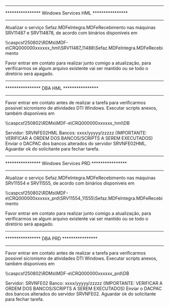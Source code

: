 ******************************************************
**************** Windows Services HML ****************
******************************************************
Atualizar o serviço Sefaz.MDFeIntegra.MDFeRecebimento nas máquinas SRV11487 e SRV114878, de acordo com binários disponíveis em
 
\\\caspcsf250802\RDMs\MDF-e\CRQ000000xxxxxx_hml\SRV11487_11488\Sefaz.MDFeIntegra.MDFeRecebimento

Favor entrar em contato para realizar junto comigo a atualização, para verificarmos se algum arquivo existente vai ser mantido ou se todo o diretório será apagado.
 
*****************************************
**************** DBA HML ****************
******************************************************
Favor entrar em contato antes de realizar a tarefa para verificarmos possivel sicronismo de atividades DTI Windows.
Executar scripts anexos, também disponíveis em 

\\\caspcsf250802\RDMs\MDF-e\CRQ000000xxxxxx_hml\DB

Servidor: SRVNFE02HML 
Bancos: xxxx/yyyyy/zzzzz  (IMPORTANTE: VERIFICAR A ORDEM DOS BANCOS/SCRIPTS A SEREM EXECUTADOS)
Enviar o DACPAC dos bancos alterados do servidor SRVNFE02HML.
Aguardar ok do solicitante para fechar tarefa.

******************************************************
**************** Windows Services PRD ****************
******************************************************
Atualizar o serviço Sefaz.MDFeIntegra.MDFeRecebimento nas máquinas SRV11554 e SRV11555, de acordo com binários disponíveis em
 
\\\caspcsf250802\RDMs\MDF-e\CRQ000000xxxxxx_prd\SRV11554_11555\Sefaz.MDFeIntegra.MDFeRecebimento

Favor entrar em contato para realizar junto comigo a atualização, para verificarmos se algum arquivo existente vai ser mantido ou se todo o diretório será apagado.
 
*****************************************
**************** DBA PRD ****************
******************************************************
Favor entrar em contato antes de realizar a tarefa para verificarmos possivel sicronismo de atividades DTI Windows.
Executar scripts anexos, também disponíveis em 

\\\caspcsf250802\RDMs\MDF-e\CRQ000000xxxxxx_prd\DB

Servidor: SRVNFE02
Banco: xxxx/yyyyy/zzzzz (IMPORTANTE: VERIFICAR A ORDEM DOS BANCOS/SCRIPTS A SEREM EXECUTADOS)
Enviar o DACPAC dos bancos alterados do servidor SRVNFE02.
Aguardar ok do solicitante para fechar tarefa.